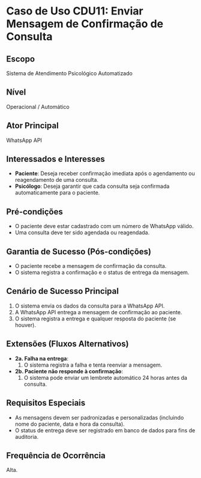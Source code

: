 # Caso de Uso CDU11: Enviar Mensagem de Confirmação de Consulta

## Escopo
Sistema de Atendimento Psicológico Automatizado

## Nível
Operacional / Automático

## Ator Principal
WhatsApp API

## Interessados e Interesses
- **Paciente**: Deseja receber confirmação imediata após o agendamento ou reagendamento de uma consulta.
- **Psicólogo**: Deseja garantir que cada consulta seja confirmada automaticamente para o paciente.

## Pré-condições
- O paciente deve estar cadastrado com um número de WhatsApp válido.
- Uma consulta deve ter sido agendada ou reagendada.

## Garantia de Sucesso (Pós-condições)
- O paciente recebe a mensagem de confirmação da consulta.
- O sistema registra a confirmação e o status de entrega da mensagem.

## Cenário de Sucesso Principal
1. O sistema envia os dados da consulta para a WhatsApp API.
2. A WhatsApp API entrega a mensagem de confirmação ao paciente.
3. O sistema registra a entrega e qualquer resposta do paciente (se houver).

## Extensões (Fluxos Alternativos)
- **2a. Falha na entrega**:
  1. O sistema registra a falha e tenta reenviar a mensagem.
- **2b. Paciente não responde à confirmação**:
  1. O sistema pode enviar um lembrete automático 24 horas antes da consulta.

## Requisitos Especiais
- As mensagens devem ser padronizadas e personalizadas (incluindo nome do paciente, data e hora da consulta).
- O status de entrega deve ser registrado em banco de dados para fins de auditoria.

## Frequência de Ocorrência
Alta.